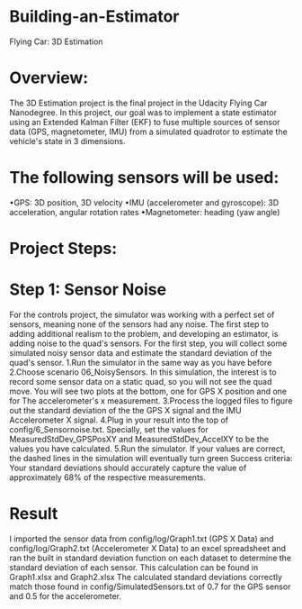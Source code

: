 # Building-an-Estimator 
Flying Car: 3D Estimation
# Overview:
The 3D Estimation project is the final project in the Udacity Flying Car Nanodegree. In
this project, our goal was to implement a state estimator using an Extended Kalman
Filter (EKF) to fuse multiple sources of sensor data (GPS, magnetometer, IMU) from a
simulated quadrotor to estimate the vehicle's state in 3 dimensions.
# The following sensors will be used:
•GPS: 3D position, 3D velocity
•IMU (accelerometer and gyroscope): 3D acceleration, angular rotation rates
•Magnetometer: heading (yaw angle)
# Project Steps:
# Step 1: Sensor Noise
For the controls project, the simulator was working with a perfect set of sensors,
meaning none of the sensors had any noise. The first step to adding additional realism
to the problem, and developing an estimator, is adding noise to the quad's sensors.
For the first step, you will collect some simulated noisy sensor data and estimate the
standard deviation of the quad's sensor.
1.Run the simulator in the same way as you have before
2.Choose scenario 06_NoisySensors. In this simulation, the interest is to record
some sensor data on a static quad, so you will not see the quad move. You will
see two plots at the bottom, one for GPS X position and one for The
accelerometer's x measurement. 
3.Process the logged files to figure out the standard deviation of the the GPS X
signal and the IMU Accelerometer X signal.
4.Plug in your result into the top of config/6_Sensornoise.txt. Specially, set the values
for MeasuredStdDev_GPSPosXY and MeasuredStdDev_AccelXY to be the values you have
calculated.
5.Run the simulator. If your values are correct, the dashed lines in the simulation
will eventually turn green 
Success criteria: Your standard deviations should accurately capture the value of
approximately 68% of the respective measurements.
# Result
I imported the sensor data from config/log/Graph1.txt (GPS X Data)
and config/log/Graph2.txt (Accelerometer X Data) to an excel spreadsheet and ran the
built in standard deviation function on each dataset to determine the standard
deviation of each sensor. This calculation can be found in Graph1.xlsx and Graph2.xlsx
The calculated standard deviations correctly match those found
in config/SimulatedSensors.txt of 0.7 for the GPS sensor and 0.5 for the accelerometer.

